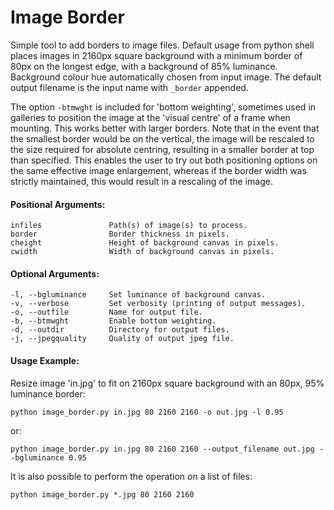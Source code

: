 # Image Border
Simple tool to add borders to image files. Default usage from python shell places images in 2160px square background with a minimum border of 80px on the longest edge, with a background of 85% luminance. Background colour hue automatically chosen from input image. The default output filename is the input name with `_border` appended.

The option `-btmwght` is included for 'bottom weighting', sometimes used in galleries to position the image at the 'visual centre' of a frame when mounting. This works better with larger borders. Note that in the event that the smallest border would be on the vertical, the image will be rescaled to the size required for absolute centring, resulting in a smaller border at top than specified. This enables the user to try out both positioning options on the same effective image enlargement, whereas if the border width was strictly maintained, this would result in a rescaling of the image.

#### Positional Arguments:
  ```
  infiles               Path(s) of image(s) to process.
  border                Border thickness in pixels.
  cheight               Height of background canvas in pixels.
  cwidth                Width of background canvas in pixels.
  ```

#### Optional Arguments:
  ```
  -l, --bgluminance     Set luminance of background canvas.
  -v, --verbose         Set verbosity (printing of output messages).
  -o, --outfile         Name for output file.
  -b, --btmwght         Enable bottom weighting.
  -d, --outdir          Directory for output files.
  -j, --jpegquality     Quality of output jpeg file.
  ```

#### Usage Example:
Resize image 'in.jpg' to fit on 2160px square background with an 80px, 95% luminance border:

  `python image_border.py in.jpg 80 2160 2160 -o out.jpg -l 0.95`

  or:
  
  `python image_border.py in.jpg 80 2160 2160 --output_filename out.jpg --bgluminance 0.95`

It is also possible to perform the operation on a list of files:

  `python image_border.py *.jpg 80 2160 2160`

